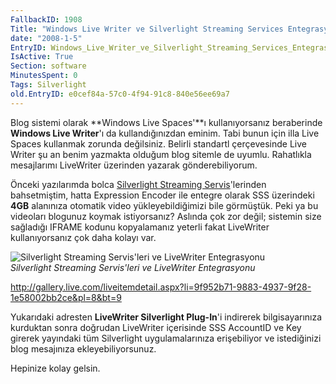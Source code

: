 ```yaml
---
FallbackID: 1908
Title: "Windows Live Writer ve Silverlight Streaming Services Entegrasyonu"
date: "2008-1-5"
EntryID: Windows_Live_Writer_ve_Silverlight_Streaming_Services_Entegrasyonu
IsActive: True
Section: software
MinutesSpent: 0
Tags: Silverlight
old.EntryID: e0cef84a-57c0-4f94-91c8-840e56ee69a7
---
```

Blog sistemi olarak **Windows Live Spaces'**ı kullanıyorsanız
beraberinde **Windows Live Writer**'ı da kullandığınızdan eminim. Tabi
bunun için illa Live Spaces kullanmak zorunda değilsiniz. Belirli
standartl çerçevesinde Live Writer şu an benim yazmakta olduğum blog
sitemle de uyumlu. Rahatlıkla mesajlarımı LiveWriter üzerinden yazarak
gönderebiliyorum.

Önceki yazılarımda bolca [Silverlight Streaming
Servis](http://daron.yondem.com/tr/post/ea3ed226-82b6-4260-bd49-7c0444c7fbf4)'lerinden
bahsetmiştim, hatta Expression Encoder ile entegre olarak SSS üzerindeki
**4GB** alanınıza otomatik video yükleyebildiğimizi bile görmüştük. Peki
ya bu videoları blogunuz koymak istiyorsanız? Aslında çok zor değil;
sistemin size sağladığı IFRAME kodunu kopyalamanız yeterli fakat
LiveWriter kullanıyorsanız çok daha kolayı var.

![Silverlight Streaming Servis'leri ve LiveWriter
Entegrasyonu](media/Windows_Live_Writer_ve_Silverlight_Streaming_Services_Entegrasyonu/04012008_1.png)\
*Silverlight Streaming Servis'leri ve LiveWriter Entegrasyonu*

<http://gallery.live.com/liveitemdetail.aspx?li=9f952b71-9883-4937-9f28-1e58002bb2ce&pl=8&bt=9>

Yukarıdaki adresten **LiveWriter Silverlight Plug-In**'i indirerek
bilgisayarınıza kurduktan sonra doğrudan LiveWriter içerisinde SSS
AccountID ve Key girerek yayındaki tüm Silverlight uygulamalarınıza
erişebiliyor ve istediğinizi blog mesajınıza ekleyebiliyorsunuz.

Hepinize kolay gelsin.


